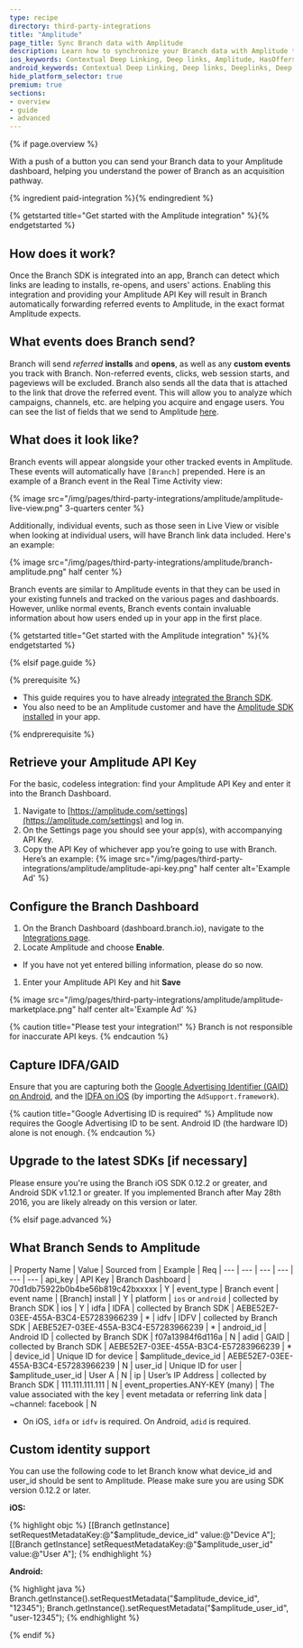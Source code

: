 ```yaml
---
type: recipe
directory: third-party-integrations
title: "Amplitude"
page_title: Sync Branch data with Amplitude
description: Learn how to synchronize your Branch data with Amplitude to segment users from Branch installs and calculate LTV.
ios_keywords: Contextual Deep Linking, Deep links, Amplitude, HasOffers, Deeplinks, Deep Linking, Deeplinking, Deferred Deep Linking, Deferred Deeplinking, Google App Indexing, Google App Invites, Apple Universal Links, Apple Spotlight Search, Facebook App Links, AppLinks, Deepviews, Deep views, Amplitude, user segmentation, life time value, LTV
android_keywords: Contextual Deep Linking, Deep links, Deeplinks, Deep Linking, Deeplinking, Deferred Deep Linking, Deferred Deeplinking, Google App Indexing, Google App Invites, Apple Universal Links, Apple Spotlight Search, Facebook App Links, AppLinks, Deepviews, Deep views, Amplitude, user segmentation, life time value, LTV
hide_platform_selector: true
premium: true
sections:
- overview
- guide
- advanced
---
```


{% if page.overview %}

With a push of a button you can send your Branch data to your Amplitude dashboard, helping you understand the power of Branch as an acquisition pathway.

{% ingredient paid-integration %}{% endingredient %}

{% getstarted title="Get started with the Amplitude integration" %}{% endgetstarted %}

## How does it work?

Once the Branch SDK is integrated into an app, Branch can detect which links are leading to installs, re-opens, and users' actions. Enabling this integration and providing your Amplitude API Key will result in Branch automatically forwarding referred events to Amplitude, in the exact format Amplitude expects.

## What events does Branch send?

Branch will send *referred* **installs** and **opens**, as well as any **custom events** you track with Branch. Non-referred events, clicks, web session starts, and pageviews will be excluded. Branch also sends all the data that is attached to the link that drove the referred event. This will allow you to analyze which campaigns, channels, etc. are helping you acquire and engage users. You can see the list of fields that we send to Amplitude [here](/third-party-integrations/amplitude/advanced/#what-branch-sends-to-amplitude).

## What does it look like?

Branch events will appear alongside your other tracked events in Amplitude. These events will automatically have `[Branch]` prepended. Here is an example of a Branch event in the Real Time Activity view:

{% image src="/img/pages/third-party-integrations/amplitude/amplitude-live-view.png" 3-quarters center %}

Additionally, individual events, such as those seen in Live View or visible when looking at individual users, will have Branch link data included. Here's an example:

{% image src="/img/pages/third-party-integrations/amplitude/branch-amplitude.png" half center %}

Branch events are similar to Amplitude events in that they can be used in your existing funnels and tracked on the various pages and dashboards. However, unlike normal events, Branch events contain invaluable information about how users ended up in your app in the first place.

{% getstarted title="Get started with the Amplitude integration" %}{% endgetstarted %}

{% elsif page.guide %}

{% prerequisite %}

- This guide requires you to have already [integrated the Branch SDK]({{base.url}}/getting-started/sdk-integration-guide).
- You also need to be an Amplitude customer and have the [Amplitude SDK installed](https://amplitude.zendesk.com/hc/en-us/articles/205406607-SDKs) in your app.

{% endprerequisite %}


## Retrieve your Amplitude API Key

For the basic, codeless integration: find your Amplitude API Key and enter it into the Branch Dashboard.

1. Navigate to [https://amplitude.com/settings](https://amplitude.com/settings) and log in.
1. On the Settings page you should see your app(s), with accompanying API Key.
1. Copy the API Key of whichever app you’re going to use with Branch. Here’s an example: {% image src="/img/pages/third-party-integrations/amplitude/amplitude-api-key.png" half center alt='Example Ad' %}


## Configure the Branch Dashboard

1. On the Branch Dashboard (dashboard.branch.io), navigate to the [Integrations page](https://dashboard.branch.io/integrations).
1. Locate Amplitude and choose **Enable**.
  * If you have not yet entered billing information, please do so now.
1. Enter your Amplitude API Key and hit **Save**

{% image src="/img/pages/third-party-integrations/amplitude/amplitude-marketplace.png" half center alt='Example Ad' %}

{% caution title="Please test your integration!" %}
Branch is not responsible for inaccurate API keys.
{% endcaution %}


## Capture IDFA/GAID

Ensure that you are capturing both the [Google Advertising Identifier (GAID) on Android]({{base.url}}/getting-started/sdk-integration-guide/advanced/android/#use-google-advertising-id), and the [IDFA on iOS]({{base.url}}/getting-started/sdk-integration-guide/advanced/ios/#install-the-sdk-manually) (by importing the `AdSupport.framework`).

{% caution title="Google Advertising ID is required" %}
Amplitude now requires the Google Advertising ID to be sent. Android ID (the hardware ID) alone is not enough.
{% endcaution %}


## Upgrade to the latest SDKs [if necessary]

Please ensure you're using the Branch iOS SDK 0.12.2 or greater, and Android SDK v1.12.1 or greater. If you implemented Branch after May 28th 2016, you are likely already on this version or later.

{% elsif page.advanced %}

## What Branch Sends to Amplitude

| Property Name | Value | Sourced from | Example | Req
| --- | --- | --- | --- | --- | ---
| api_key | API Key | Branch Dashboard | 70d1db75922b0b4be56b819c42bxxxxx | Y
| event_type | Branch event | event name | [Branch] install | Y
| platform | `ios` or `android` | collected by Branch SDK | ios | Y
| idfa | IDFA | collected by Branch SDK | AEBE52E7-03EE-455A-B3C4-E57283966239 | *
| idfv | IDFV | collected by Branch SDK | AEBE52E7-03EE-455A-B3C4-E57283966239 | *
| android_id | Android ID | collected by Branch SDK | f07a13984f6d116a | N
| adid | GAID | collected by Branch SDK | AEBE52E7-03EE-455A-B3C4-E57283966239 | *
| device_id | Unique ID for device | $amplitude_device_id | AEBE52E7-03EE-455A-B3C4-E57283966239 | N
| user_id | Unique ID for user | $amplitude_user_id | User A | N
| ip | User’s IP Address | collected by Branch SDK | 111.111.111.111 | N
| event_properties.ANY-KEY (many) | The value associated with the key | event metadata or referring link data | ~channel: facebook | N

* On iOS, `idfa` or `idfv` is required. On Android, `adid` is required.


## Custom identity support

You can use the following code to let Branch know what device_id and user_id should be sent to Amplitude. Please make sure you are using SDK version 0.12.2 or later.

**iOS:**

{% highlight objc %}
[[Branch getInstance] setRequestMetadataKey:@"$amplitude_device_id" value:@"Device A"];
[[Branch getInstance] setRequestMetadataKey:@"$amplitude_user_id" value:@"User A"];
{% endhighlight %}

**Android:**

{% highlight java %}
Branch.getInstance().setRequestMetadata("$amplitude_device_id", "12345");
Branch.getInstance().setRequestMetadata("$amplitude_user_id", "user-12345");
{% endhighlight %}

{% endif %}
